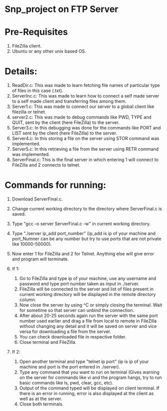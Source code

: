 # Snp_project on FTP Server
# Pre-Requisites
1. FileZilla client.
2. Ubuntu or any other unix based OS.

# Details:
1. ReadDir.c: This was made to learn fetching file names of particular type of files in this case (.txt).
2. ServerInc.c: This was made to learn how to connect a self made server to a self made client and transferring files among them.
3. Server1.c: This was made to connect our server to a global client like filezilla or telnet.
4. server2.c: This was made to debug commands like PWD, TYPE and QUIT, sent by the client (here FileZilla) to the server.
5. Server3.c: In this debugging was done for the commands like PORT and LIST sent by the client (here FileZilla) to the server.
6. Server4.c: In this storing a file on the server using STOR command was implemented.
7. Server5.c: In this retrieving a file from the server using RETR command was implemented.
8. ServerFinal.c: This is the final server in which entering 1 will connect to FileZilla and 2 connects to telnet.

# Commands for running:
1. Download ServerFinal.c.
2. Change current working directory to the directory where ServerFinal.c is saved.
3. Type "gcc -o server ServerFinal.c -w" in current working directory.
4. Type "./server ip_add port_number" (ip_add is ip of your machine and port_Numner can be any number but try to use ports that are not private like 10000-50000).
5. Now enter 1 for FileZilla and 2 for Telnet. Anything else will give error and program will terminate.
6. If 1:
   1. Go to FileZilla and type ip of your machine, use any username and password and type port number taken as input in ./server.
   2. FileZilla will be connected to the server and list of files present in current working directory will be displayed in the remote directory column.  
   3. Now close the server by using ^C or simply closing the terminal. Wait for sometime so that server can unbind the connection.
   4. After about 20-25 seconds again run the server with the same port number used earlier and drag a file from local to remote in FileZilla without changing any detail and it will be saved on server and vice versa for downloading a file from the server.
   5. You can check downloaded file in respective folder.
   6. Close terminal and FileZilla.
   
7. If 2:
   1. Open another terminal and type "telnet ip port" (ip is ip of your machine and port is the port entered in ./server).
   2. Type any command that you want to run on terminal (Gives warning on the server for commands like vi and the program hangs, try to run basic commands like ls, pwd, clear, gcc, etc).
   3. Output of the command typed will be displayed on client terminal. If there is an error in running, error is also displayed at the client as well as at the server.
   4. Close both terminals.
